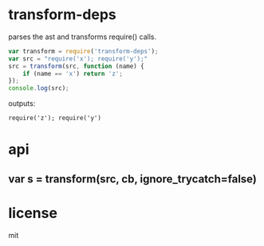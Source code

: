 # transform-deps

parses the ast and transforms require() calls.

```js
var transform = require('transform-deps');
var src = "require('x'); require('y');"
src = transform(src, function (name) {
	if (name == 'x') return 'z';
});
console.log(src);
```

outputs:

```
require('z'); require('y')
```

# api

## var s = transform(src, cb, ignore_trycatch=false)

# license

mit